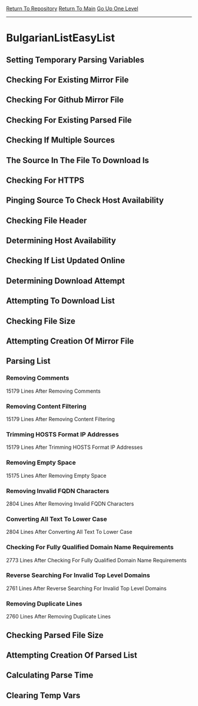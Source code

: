 [Return To Repository](https://github.com/deathbybandaid/piholeparser/)
[Return To Main](https://github.com/deathbybandaid/piholeparser/blob/master/RecentRunLogs/Mainlog.md)
[Go Up One Level](https://github.com/deathbybandaid/piholeparser/blob/master/RecentRunLogs/TopLevelScripts/30-Processing-External-Blacklists.md)
____________________________________
# BulgarianListEasyList
## Setting Temporary Parsing Variables
## Checking For Existing Mirror File
## Checking For Github Mirror File
## Checking For Existing Parsed File
## Checking If Multiple Sources
## The Source In The File To Download Is
## Checking For HTTPS
## Pinging Source To Check Host Availability
## Checking File Header
## Determining Host Availability
## Checking If List Updated Online
## Determining Download Attempt
## Attempting To Download List
## Checking File Size
## Attempting Creation Of Mirror File
## Parsing List
### Removing Comments
15179 Lines After Removing Comments
### Removing Content Filtering
15179 Lines After Removing Content Filtering
### Trimming HOSTS Format IP Addresses
15179 Lines After Trimming HOSTS Format IP Addresses
### Removing Empty Space
15175 Lines After Removing Empty Space
### Removing Invalid FQDN Characters
2804 Lines After Removing Invalid FQDN Characters
### Converting All Text To Lower Case
2804 Lines After Converting All Text To Lower Case
### Checking For Fully Qualified Domain Name Requirements
2773 Lines After Checking For Fully Qualified Domain Name Requirements
### Reverse Searching For Invalid Top Level Domains
2761 Lines After Reverse Searching For Invalid Top Level Domains
### Removing Duplicate Lines
2760 Lines After Removing Duplicate Lines
## Checking Parsed File Size
## Attempting Creation Of Parsed List
## Calculating Parse Time
## Clearing Temp Vars
